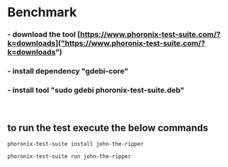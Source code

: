 # Benchmark
### - download the tool [https://www.phoronix-test-suite.com/?k=downloads]("https://www.phoronix-test-suite.com/?k=downloads")
### - install dependency "gdebi-core"
### - install tool "sudo gdebi phoronix-test-suite.deb"

<br>

## to run the test execute the below commands
```phoronix-test-suite install john-the-ripper```

```phoronix-test-suite run john-the-ripper```

